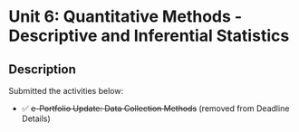 # Unit 6: Quantitative Methods - Descriptive and Inferential Statistics

## Description

Submitted the activities below:
- ✅ <s>e-Portfolio Update: Data Collection Methods</s> (removed from Deadline Details)








